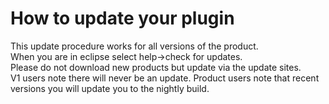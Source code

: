 How to update your plugin  
===
This update procedure works for all versions of the product.  
When you are in eclipse select help->check for updates.  
Please do not download new products but update via the update sites.  
V1 users note there will never be an update.
Product users note that recent versions you will update you to the nightly build.  